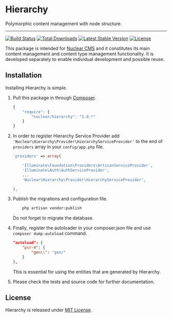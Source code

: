 # Hierarchy
Polymorphic content management with node structure.

---
[![Build Status](https://travis-ci.org/Nuclear/Hierarchy.svg?branch=master)](https://travis-ci.org/Nuclear/Hierarchy)
[![Total Downloads](https://poser.pugx.org/Nuclear/Hierarchy/downloads)](https://packagist.org/packages/Nuclear/Hierarchy)
[![Latest Stable Version](https://poser.pugx.org/Nuclear/Hierarchy/version)](https://packagist.org/packages/Nuclear/Hierarchy)
[![License](https://poser.pugx.org/Nuclear/Hierarchy/license)](https://packagist.org/packages/Nuclear/Hierarchy)

This package is intended for [Nuclear CMS](https://github.com/NuclearCMS/Nuclear) and it constitutes its main content management and content type management functionality. It is developed separately to enable individual development and possible reuse.

## Installation
Installing Hierarchy is simple.

1. Pull this package in through [Composer](https://getcomposer.org).
    ```js
    {
        "require": {
            "nuclear/hierarchy": "1.0.*"
        }
    }
    ```

2. In order to register Hierarchy Service Provider add `'Nuclear\Hierarchy\Provider\HierarchyServiceProvider'` to the end of `providers` array in your `config/app.php` file.
    ```php
    'providers' => array(
    
        'Illuminate\Foundation\Providers\ArtisanServiceProvider',
        'Illuminate\Auth\AuthServiceProvider',
        ...
        'Nuclear\Hierarchy\Provider\HierarchyServiceProvider',
    
    ),
    ```
    
3. Publish the migrations and configuration file.
    ```bash
        php artisan vendor:publish
    ```
    Do not forget to migrate the database.

4. Finally, register the autoloader in your composer.json file and use `composer dump-autoload` command.
    ```json
    "autoload": {
        "psr-4": {
            "gen\\": "gen/"
        }
    },
    ```
    This is essential for using the entities that are generated by Hierarchy.

5. Please check the tests and source code for further documentation.

## License
Hierarchy is released under [MIT License](https://github.com/NuclearCMS/Hierarchy/blob/master/LICENSE).